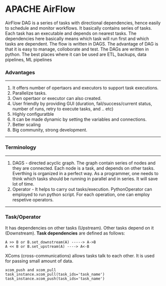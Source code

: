 # APACHE AirFlow 

AirFlow DAG is a series of tasks with directional dependencies, hence easily to schedule and monitor workflows. It basically contains series of tasks. Each task has an executable and depends on nearest tasks. The dependencies here basically means which task will run first and which tasks are dependent. The flow is written in DAGS. The advantage of DAG is that it is easy to manage, colloborate and test. The DAGs are written in python. The best places where it can be used are ETL, backups, data pipelines, ML pipelines

### Advantages
******************************
1. It offers number of opertaors and executors to support task executions. 
2. Parallelize tasks. 
3. Own opertaor or executor can also created. 
4. User friendly by providing GUI (duration, fail/success/current status, number of runs, retry to execute tasks, and .. etc)
5. Highly configuratble
6. It can be made dynamic by setting the variables and connections. 
7. Better scaling
8. Big community, strong development.
******************************

### Terminology 
******************************
1. DAGS - directed acyclic graph. The graph contain series of nodes and they are connected. Each node is a task, and depends on other tasks. Everthing is organized in a perfect way. As a programmer, one needs to think which tasks should be running in parallel and in series. It will save lot of time.
2. Operator - It helps to carry out tasks/execution. PythonOperator can employed to run python script. For each operation, one can employ respetive operators.
******************************



### Task/Operator 
It has dependencies on other tasks (Upstream). Other tasks depend on it (Downstream). **Task dependencies** are defined as follows:
```
A >> B or B.set_downstream(A) -----> A->B
A << B or B.set_upstream(A) ----> A<-B
```

XComs (cross-communications) allows tasks talk to each other. It is used for passing small amount of data.
```
xcom_push and xcom_pull
task_instance.xcom_pull(task_ids='task_name')
task_instance.xcom_push(task_ids='task_name')
```
